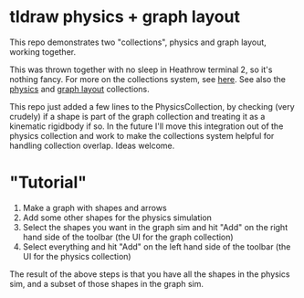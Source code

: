 # tldraw physics + graph layout
This repo demonstrates two "collections", physics and graph layout, working together.

This was thrown together with no sleep in Heathrow terminal 2, so it's nothing fancy. For more on the collections system, see [here](https://github.com/OrionReed/tldraw-graph-physics-interop/tree/main/tldraw-collections). See also the [physics](https://github.com/OrionReed/tldraw-physics) and [graph layout](https://github.com/OrionReed/tldraw-graph-layout) collections.

This repo just added a few lines to the PhysicsCollection, by checking (very crudely) if a shape is part of the graph collection and treating it as a kinematic rigidbody if so. In the future I'll move this integration out of the physics collection and work to make the collections system helpful for handling collection overlap. Ideas welcome.

# "Tutorial"
1. Make a graph with shapes and arrows
2. Add some other shapes for the physics simulation
3. Select the shapes you want in the graph sim and hit "Add" on the right hand side of the toolbar (the UI for the graph collection)
4. Select everything and hit "Add" on the left hand side of the toolbar (the UI for the physics collection)

The result of the above steps is that you have all the shapes in the physics sim, and a subset of those shapes in the graph sim.

